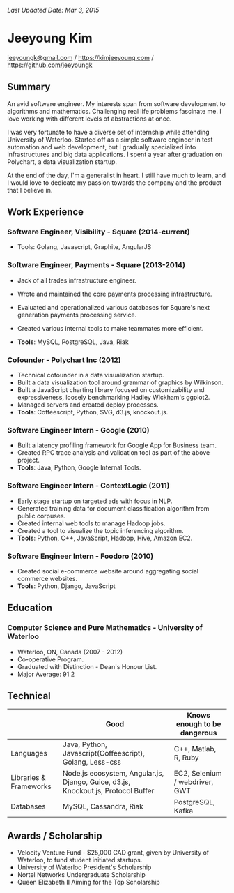 _Last Updated Date: Mar 3, 2015_

Jeeyoung Kim
============

jeeyoungk@gmail.com / https://kimjeeyoung.com / https://github.com/jeeyoungk

Summary
-------

An avid software engineer. My interests span from software development to algorithms and mathematics. Challenging real life problems fascinate me. I love working with different levels of abstractions at once.

I was very fortunate to have a diverse set of internship while attending University of Waterloo. Started off as a simple software engineer in test automation and web development, but I gradually specialized into infrastructures and big data applications. I spent a year after graduation on Polychart, a data visualization startup.

At the end of the day, I'm a generalist in heart. I still have much to learn, and I would love to dedicate my passion towards the company and the product that I believe in.

Work Experience
---------------

### Software Engineer, Visibility - Square (2014-current)

* Tools: Golang, Javascript, Graphite, AngularJS

### Software Engineer, Payments - Square (2013-2014)

* Jack of all trades infrastructure engineer.
* Wrote and maintained the core payments processing infrastructure.
* Evaluated and operationalized various databases for Square's next generation payments processing service.
* Created various internal tools to make teammates more efficient.

* **Tools**: MySQL, PostgreSQL, Java, Riak

### Cofounder - Polychart Inc (2012)

* Technical cofounder in a data visualization startup.
* Built a data visualization tool around grammar of graphics by Wilkinson.
* Built a JavaScript charting library focused on customizability and expressiveness, loosely benchmarking Hadley Wickham's ggplot2.
* Managed servers and created deploy processes.
* **Tools**: Coffeescript, Python, SVG, d3.js, knockout.js.

### Software Engineer Intern - Google (2010)

* Built a latency profiling framework for Google App for Business team.
* Created RPC trace analysis and validation tool as part of the above project.
* **Tools**: Java, Python, Google Internal Tools.

### Software Engineer Intern - ContextLogic (2011)

* Early stage startup on targeted ads with focus in NLP.
* Generated training data for document classification algorithm from public corpuses.
* Created internal web tools to manage Hadoop jobs.
* Created a tool to visualize the topic inferencing algorithm.
* **Tools**: Python, C++, JavaScript, Hadoop, Hive, Amazon EC2.

### Software Engineer Intern - Foodoro (2010)

* Created social e-commerce website around aggregating social commerce websites.
* **Tools**: Python, Django, JavaScript

Education
---------

### Computer Science and Pure Mathematics - University of Waterloo

* Waterloo, ON, Canada (2007 - 2012)
* Co-operative Program.
* Graduated with Distinction - Dean's Honour List.
* Major Average: 91.2

Technical
---------

|           | Good        | Knows enough to be dangerous|
|-----------|-------------|-----------------------------|
| Languages | Java, Python, Javascript(Coffeescript), Golang, Less-css | C++, Matlab, R, Ruby |
| Libraries & Frameworks | Node.js ecosystem, Angular.js, Django, Guice, d3.js, Knockout.js, Protocol Buffer |  EC2, Selenium / webdriver, GWT |
| Databases | MySQL, Cassandra, Riak | PostgreSQL, Kafka |


Awards / Scholarship
--------------------

* Velocity Venture Fund - $25,000 CAD grant, given by University of Waterloo, to fund student initiated startups.
* University of Waterloo President's Scholarship
* Nortel Networks Undergraduate Scholarship
* Queen Elizabeth II Aiming for the Top Scholarship
